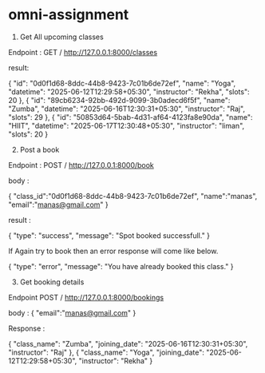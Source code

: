 # omni-assignment

1. Get All upcoming classes
   
Endpoint : GET / http://127.0.0.1:8000/classes

result:

 {
     "id": "0d0f1d68-8ddc-44b8-9423-7c01b6de72ef",
     "name": "Yoga",
     "datetime": "2025-06-12T12:29:58+05:30",
     "instructor": "Rekha",
     "slots": 20
 },
 {
     "id": "89cb6234-92bb-492d-9099-3b0adecd6f5f",
     "name": "Zumba",
     "datetime": "2025-06-16T12:30:31+05:30",
     "instructor": "Raj",
     "slots": 29
 },
 {
     "id": "50853d64-5bab-4d31-af64-4123fa8e90da",
     "name": "HIIT",
     "datetime": "2025-06-17T12:30:48+05:30",
     "instructor": "liman",
     "slots": 20
 }


2. Post a book
   
Endpoint : POST / http://127.0.0.1:8000/book

body :

{
    "class_id":"0d0f1d68-8ddc-44b8-9423-7c01b6de72ef",
    "name":"manas",
    "email":"manas@gmail.com"
}

result :

{
    "type": "success",
    "message": "Spot booked successfull."
}

If Again try to book then an error response will come like below.

{
    "type": "error",
    "message": "You have already booked this class."
}

3. Get booking details

Endpoint POST / http://127.0.0.1:8000/bookings

body :
{
    "email":"manas@gmail.com"
}

Response :

 {
     "class_name": "Zumba",
     "joining_date": "2025-06-16T12:30:31+05:30",
     "instructor": "Raj"
 },
 {
     "class_name": "Yoga",
     "joining_date": "2025-06-12T12:29:58+05:30",
     "instructor": "Rekha"
 }



